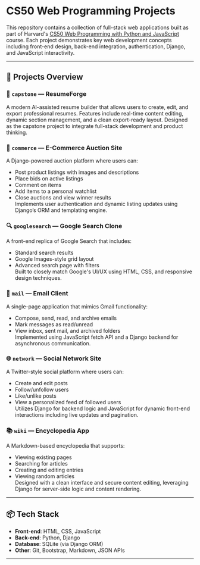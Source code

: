 ﻿# CS50 Web Programming Projects

This repository contains a collection of full-stack web applications built as part of Harvard's [CS50 Web Programming with Python and JavaScript](https://cs50.harvard.edu/web/) course. Each project demonstrates key web development concepts including front-end design, back-end integration, authentication, Django, and JavaScript interactivity.

---

## 🔧 Projects Overview

### 📄 `capstone` — **ResumeForge**
A modern AI-assisted resume builder that allows users to create, edit, and export professional resumes. Features include real-time content editing, dynamic section management, and a clean export-ready layout. Designed as the capstone project to integrate full-stack development and product thinking.

### 🛒 `commerce` — **E-Commerce Auction Site**
A Django-powered auction platform where users can:
- Post product listings with images and descriptions
- Place bids on active listings
- Comment on items
- Add items to a personal watchlist
- Close auctions and view winner results  
Implements user authentication and dynamic listing updates using Django’s ORM and templating engine.

### 🔍 `googlesearch` — **Google Search Clone**
A front-end replica of Google Search that includes:
- Standard search results
- Google Images-style grid layout
- Advanced search page with filters  
Built to closely match Google's UI/UX using HTML, CSS, and responsive design techniques.

### 📧 `mail` — **Email Client**
A single-page application that mimics Gmail functionality:
- Compose, send, read, and archive emails
- Mark messages as read/unread
- View inbox, sent mail, and archived folders  
Implemented using JavaScript fetch API and a Django backend for asynchronous communication.

### 🌐 `network` — **Social Network Site**
A Twitter-style social platform where users can:
- Create and edit posts
- Follow/unfollow users
- Like/unlike posts
- View a personalized feed of followed users  
Utilizes Django for backend logic and JavaScript for dynamic front-end interactions including live updates and pagination.

### 📚 `wiki` — **Encyclopedia App**
A Markdown-based encyclopedia that supports:
- Viewing existing pages
- Searching for articles
- Creating and editing entries
- Viewing random articles  
Designed with a clean interface and secure content editing, leveraging Django for server-side logic and content rendering.

---

## 📦 Tech Stack

- **Front-end**: HTML, CSS, JavaScript
- **Back-end**: Python, Django
- **Database**: SQLite (via Django ORM)
- **Other**: Git, Bootstrap, Markdown, JSON APIs

---

